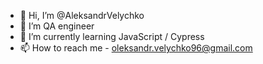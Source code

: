 - 👋 Hi, I’m @AleksandrVelychko
- 👀 I’m QA engineer
- 🌱 I’m currently learning JavaScript / Cypress
- 📫 How to reach me - oleksandr.velychko96@gmail.com

<!---
AleksandrVelychko/AleksandrVelychko is a ✨ special ✨ repository because its `README.md` (this file) appears on your GitHub profile.
You can click the Preview link to take a look at your changes.
--->
